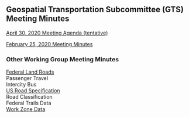 ## Geospatial Transportation Subcommittee (GTS) Meeting Minutes
[April 30, 2020 Meeting Agenda (tentative)](https://github.com/BTS-OSAV/FGDC-Geospatial-Transportation-Subcommittee/tree/master/Meetings/April%2030%2C%202020)

[February 25, 2020 Meeting Minutes](https://github.com/BTS-OSAV/FGDC-Geospatial-Transportation-Subcommittee/blob/master/Meetings/February%2025,%202020/readme.md)
    
    
       
### Other Working Group Meeting Minutes   
      
[Federal Land Roads](https://communities.geoplatform.gov/ngda-transportation/federal-lands-roads-working-group/)   
Passenger Travel   
Intercity Bus   
[US Road Specification](https://github.com/BTS-OSAV/FGDC-Geospatial-Transportation-Subcommittee/tree/master/Meetings/Road%20Specifications)         
Road Classification  
Federal Trails Data   
[Work Zone Data](https://github.com/usdot-jpo-ode/jpo-wzdx)   
